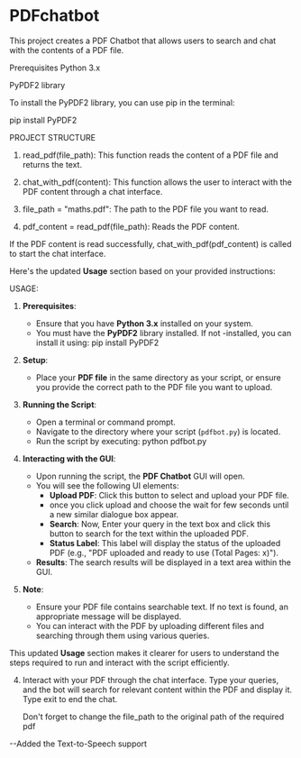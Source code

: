 # PDFchatbot

This project creates a PDF Chatbot that allows users to search and chat with the contents of a PDF file.

Prerequisites
Python 3.x

PyPDF2 library

To install the PyPDF2 library, you can use pip in the terminal:

pip install PyPDF2 

PROJECT STRUCTURE

1. read_pdf(file_path): This function reads the content of a PDF file and returns the text.

2. chat_with_pdf(content): This function allows the user to interact with the PDF content through a chat interface.

3. file_path = "maths.pdf": The path to the PDF file you want to read.

4. pdf_content = read_pdf(file_path): Reads the PDF content.

If the PDF content is read successfully, chat_with_pdf(pdf_content) is called to start the chat interface.

Here's the updated **Usage** section based on your provided instructions:

USAGE:

1. **Prerequisites**:
   - Ensure that you have **Python 3.x** installed on your system.
   - You must have the **PyPDF2** library installed. If not         -installed, you can install it using:
     pip install PyPDF2


2. **Setup**:
   - Place your **PDF file** in the same directory as your script, or ensure you provide the correct path to the PDF file you want to upload.

3. **Running the Script**:
   - Open a terminal or command prompt.
   - Navigate to the directory where your script (`pdfbot.py`) is located.
   - Run the script by executing:
     python pdfbot.py

4. **Interacting with the GUI**:
   - Upon running the script, the **PDF Chatbot** GUI will open.
   - You will see the following UI elements:
     - **Upload PDF**: Click this button to select and upload your PDF file.
     - once you click upload and choose the wait for few seconds until a new similar dialogue box appear.
     - **Search**: Now, Enter your query in the text box and click this button to search for the text within the uploaded PDF.
     - **Status Label**: This label will display the status of the uploaded PDF (e.g., "PDF uploaded and ready to use (Total Pages: x)").
   - **Results**: The search results will be displayed in a text area within the GUI.

5. **Note**:
   - Ensure your PDF file contains searchable text. If no text is found, an appropriate message will be displayed.
   - You can interact with the PDF by uploading different files and searching through them using various queries.

This updated **Usage** section makes it clearer for users to understand the steps required to run and interact with the script efficiently.

4. Interact with your PDF through the chat interface. Type your queries, and the bot will search for relevant content within the PDF and display it. Type exit to end the chat.

   Don't forget to change the file_path to the original path of the required pdf

--Added the Text-to-Speech support